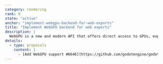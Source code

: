 ```yaml
---
category: rendering
rank: 9
state: "active"
anchor: "implement-webgpu-backend-for-web-exports"
title: "Implement WebGPU backend for web exports"
description: |
  WebGPU is a new and modern API that offers direct access to GPUs, exposing features that are not otherwise available on the web. Once WebGPU is supported, it will be possible to export high-fidelity _Forward+_ and _Mobile_ projects to the Web.
details:
  - type: proposals
    content: |
      - [Add WebGPU support #6646](https://github.com/godotengine/godot-proposals/issues/6646)
---
```

